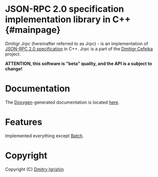 JSON-RPC 2.0 specification implementation library in C++ {#mainpage}
====================================================================

Dmitigr Jrpc (hereinafter referred to as Jrpc) - is an implementation of
[JSON-RPC 2.0 specification][json-rpc2] in C++. Jrpc is a part of the
[Dmitigr Cefeika][dmitigr_cefeika] project.

**ATTENTION, this software is "beta" quality, and the API is a subject to change!**

Documentation
=============

The [Doxygen]-generated documentation is located [here][dmitigr_jrpc_doc].

Features
========

Implemented everything except [Batch][json-rpc2-batch].

Copyright
=========

Copyright (C) [Dmitry Igrishin][dmitigr_mail]

[dmitigr_mail]: mailto:dmitigr@gmail.com
[dmitigr_cefeika]: https://github.com/dmitigr/cefeika.git
[dmitigr_jrpc_doc]: http://dmitigr.ru/en/projects/cefeika/jrpc/doc/

[json-rpc2]: https://www.jsonrpc.org/specification
[json-rpc2-batch]: https://www.jsonrpc.org/specification#batch
[Doxygen]: http://doxygen.org/
